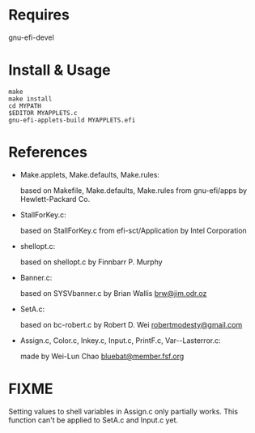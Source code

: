 Requires
========
gnu-efi-devel

Install & Usage
===============
	make
	make install
	cd MYPATH
	$EDITOR MYAPPLETS.c
	gnu-efi-applets-build MYAPPLETS.efi

References
==========
* Make.applets, Make.defaults, Make.rules:

	based on Makefile, Make.defaults, Make.rules from gnu-efi/apps by Hewlett-Packard Co.
* StallForKey.c:

	based on StallForKey.c from efi-sct/Application by Intel Corporation
* shellopt.c:

	based on shellopt.c by Finnbarr P. Murphy
* Banner.c:

	based on SYSVbanner.c by Brian Wallis <brw@jim.odr.oz>
* SetA.c:

	based on bc-robert.c by Robert D. Wei <robertmodesty@gmail.com>
* Assign.c, Color.c, Inkey.c, Input.c, PrintF.c, Var--Lasterror.c:

	made by Wei-Lun Chao <bluebat@member.fsf.org>

FIXME
=====
Setting values to shell variables in Assign.c only partially works.
This function can't be applied to SetA.c and Input.c yet.
